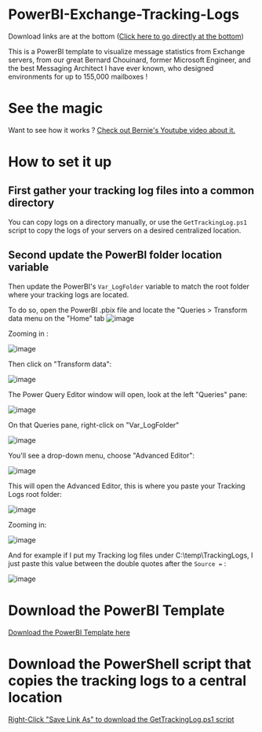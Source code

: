 # PowerBI-Exchange-Tracking-Logs

Download links are at the bottom ([Click here to go directly at the bottom](#download-the-powerbi-template))

This is a PowerBI template to visualize message statistics from Exchange servers, from our great Bernard Chouinard, former Microsoft Engineer, and the best Messaging Architect I have ever known, who designed environments for up to 155,000 mailboxes !

# See the magic

Want to see how it works ? [Check out Bernie's Youtube video about it.](https://www.youtube.com/watch?v=PnJ61q_sB_w)

# How to set it up

## First gather your tracking log files into a common directory

You can copy logs on a directory manually, or use the ```GetTrackingLog.ps1``` script to copy the logs of your servers on a desired centralized location.

## Second update the PowerBI folder location variable

Then update the PowerBI's ```Var_LogFolder``` variable to match the root folder where your tracking logs are located.

To do so, open the PowerBI .pbix file and locate the "Queries > Transform data menu on the "Home" tab
![image](https://user-images.githubusercontent.com/33433229/122836955-41d60c00-d2c1-11eb-88c0-8c28fd029b28.png)

Zooming in :

![image](https://user-images.githubusercontent.com/33433229/122836974-4b5f7400-d2c1-11eb-93f4-1ae6edae83c9.png)

Then click on "Transform data":

![image](https://user-images.githubusercontent.com/33433229/122837011-5f0ada80-d2c1-11eb-8fc6-cfcd24b853ae.png)

The Power Query Editor window will open, look at the left "Queries" pane:

![image](https://user-images.githubusercontent.com/33433229/122837039-6c27c980-d2c1-11eb-8f41-27f39982f516.png)

On that Queries pane, right-click on "Var_LogFolder"

![image](https://user-images.githubusercontent.com/33433229/122837143-97121d80-d2c1-11eb-970b-58fbdd625b3c.png)

You'll see a drop-down menu, choose "Advanced Editor":

![image](https://user-images.githubusercontent.com/33433229/122837188-b01ace80-d2c1-11eb-95cb-b07bec441db2.png)

This will open the Advanced Editor, this is where you paste your Tracking Logs root folder:

![image](https://user-images.githubusercontent.com/33433229/122837251-c7f25280-d2c1-11eb-82aa-a908442936e8.png)

Zooming in:

![image](https://user-images.githubusercontent.com/33433229/122837283-d3de1480-d2c1-11eb-9964-ba49b89d8c58.png)

And for example if I put my Tracking log files under C:\temp\TrackingLogs, I just paste this value between the double quotes after the ```Source =``` :

![image](https://user-images.githubusercontent.com/33433229/122837378-f839f100-d2c1-11eb-92fa-59e94aca3907.png)


# Download the PowerBI Template

[Download the PowerBI Template here](https://github.com/SammyKrosoft/PowerBI-Exchange-Tracking-Logs/raw/main/Trackinglog-Final-Lab2.zip)

# Download the PowerShell script that copies the tracking logs to a central location

[Right-Click "Save Link As" to download the GetTrackingLog.ps1 script](https://raw.githubusercontent.com/SammyKrosoft/PowerBI-Exchange-Tracking-Logs/main/GetTrackingLog.ps1)
